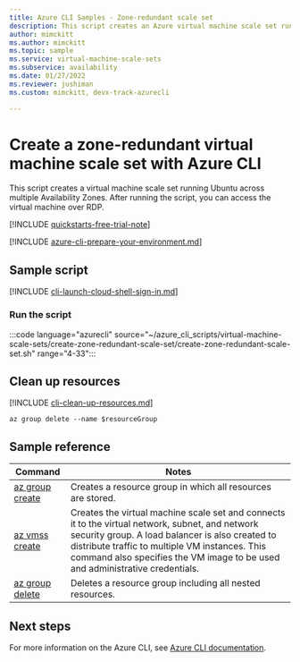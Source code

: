 ```yaml
---
title: Azure CLI Samples - Zone-redundant scale set
description: This script creates an Azure virtual machine scale set running Ubuntu across multiple Availability Zones.
author: mimckitt
ms.author: mimckitt
ms.topic: sample
ms.service: virtual-machine-scale-sets
ms.subservice: availability
ms.date: 01/27/2022
ms.reviewer: jushiman
ms.custom: mimckitt, devx-track-azurecli

---
```


# Create a zone-redundant virtual machine scale set with Azure CLI

This script creates a virtual machine scale set running Ubuntu across multiple Availability Zones. After running the script, you can access the virtual machine over RDP.

[!INCLUDE [quickstarts-free-trial-note](../../../includes/quickstarts-free-trial-note.md)]

[!INCLUDE [azure-cli-prepare-your-environment.md](../../../includes/azure-cli-prepare-your-environment.md)]

## Sample script

[!INCLUDE [cli-launch-cloud-shell-sign-in.md](../../../includes/cli-launch-cloud-shell-sign-in.md)]

### Run the script

:::code language="azurecli" source="~/azure_cli_scripts/virtual-machine-scale-sets/create-zone-redundant-scale-set/create-zone-redundant-scale-set.sh" range="4-33":::

## Clean up resources

[!INCLUDE [cli-clean-up-resources.md](../../../includes/cli-clean-up-resources.md)]

```azurecli
az group delete --name $resourceGroup
```

## Sample reference
| Command | Notes |
|---|---|
| [az group create](/cli/azure/ad/group) | Creates a resource group in which all resources are stored. |
| [az vmss create](/cli/azure/vmss) | Creates the virtual machine scale set and connects it to the virtual network, subnet, and network security group. A load balancer is also created to distribute traffic to multiple VM instances. This command also specifies the VM image to be used and administrative credentials.  |
| [az group delete](/cli/azure/ad/group) | Deletes a resource group including all nested resources. |

## Next steps

For more information on the Azure CLI, see [Azure CLI documentation](/cli/azure/overview).
